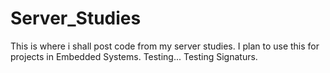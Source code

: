 # Server_Studies
This is where i shall post code from my server studies. I plan to use this for projects in Embedded Systems.
Testing...
Testing Signaturs.
